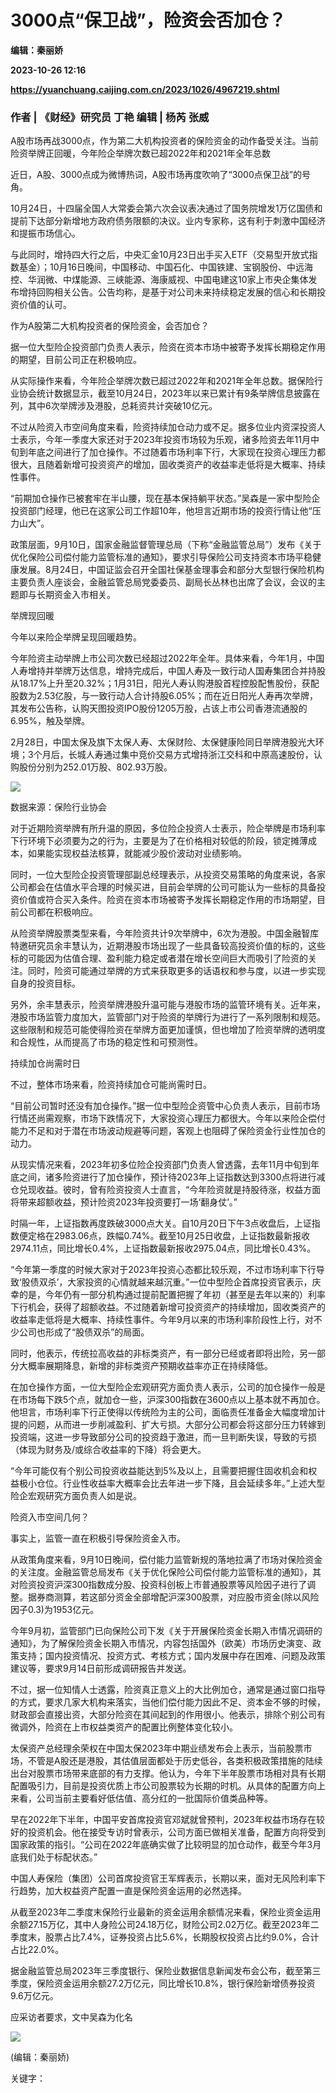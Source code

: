 # 3000点“保卫战”，险资会否加仓？
**编辑：秦丽娇**

**2023-10-26 12:16**

**https://yuanchuang.caijing.com.cn/2023/1026/4967219.shtml**

### 作者 | 《财经》研究员 丁艳 编辑 | 杨芮 张威

A股市场再战3000点，作为第二大机构投资者的保险资金的动作备受关注。当前险资举牌正回暖，今年险企举牌次数已超2022年和2021年全年总数

近日，A股、3000点成为微博热词，A股市场再度吹响了“3000点保卫战”的号角。

10月24日，十四届全国人大常委会第六次会议表决通过了国务院增发1万亿国债和提前下达部分新增地方政府债务限额的决议。业内专家称，这有利于刺激中国经济和提振市场信心。

与此同时，增持四大行之后，中央汇金10月23日出手买入ETF（交易型开放式指数基金）；10月16日晚间，中国移动、中国石化、中国铁建、宝钢股份、中远海控、华润微、中煤能源、三峡能源、海康威视、中国电建这10家上市央企集体发布增持回购相关公告。公告均称，是基于对公司未来持续稳定发展的信心和长期投资价值的认可。

作为A股第二大机构投资者的保险资金，会否加仓？

据一位大型险企投资部门负责人表示，险资在资本市场中被寄予发挥长期稳定作用的期望，目前公司正在积极响应。

从实际操作来看，今年险企举牌次数已超过2022年和2021年全年总数。据保险行业协会统计数据显示，截至10月24日，2023年以来已累计有9条举牌信息披露在列，其中6次举牌涉及港股，总耗资共计突破10亿元。

不过从险资入市空间角度来看，险资持续加仓动力或不足。据多位业内资深投资人士表示，今年一季度大家还对于2023年投资市场较为乐观，诸多险资去年11月中旬到年底之间进行了加仓操作。不过随着市场利率下行，大家现在投资心理压力都很大，且随着新增可投资资产的增加，固收类资产的收益率走低将是大概率、持续性事件。

“前期加仓操作已被套牢在半山腰，现在基本保持躺平状态。”吴森是一家中型险企投资部门经理，他已在这家公司工作超10年，他坦言近期市场的投资行情让他“压力山大”。

政策层面，9月10日，国家金融监督管理总局（下称“金融监管总局”）发布《关于优化保险公司偿付能力监管标准的通知》，要求引导保险公司支持资本市场平稳健康发展。8月24日，中国证监会召开全国社保基金理事会和部分大型银行保险机构主要负责人座谈会，金融监管总局党委委员、副局长丛林也出席了会议，会议的主题即与长期资金入市相关。

举牌现回暖

今年以来险企举牌呈现回暖趋势。

今年险资主动举牌上市公司次数已经超过2022年全年。具体来看，今年1月，中国人寿增持并举牌万达信息，增持完成后，中国人寿及一致行动人国寿集团合并持股从18.17%上升至20.32%；1月31日，阳光人寿认购港股首程控股配售股份，获配股数为2.53亿股，与一致行动人合计持股6.05%；而在近日阳光人寿再次举牌，其发布公告称，认购天图投资IPO股份1205万股，占该上市公司香港流通股的6.95%，触及举牌。

2月28日，中国太保及旗下太保人寿、太保财险、太保健康险同日举牌港股光大环境；3个月后，长城人寿通过集中竞价交易方式增持浙江交科和中原高速股份，认购股份分别为252.01万股、802.93万股。

![](https://res.caijingmobile.com/images/2023/10/26/f74935649db6e03f291fa51f6cddeeac.png)

数据来源：保险行业协会

对于近期险资举牌有所升温的原因，多位险企投资人士表示，险企举牌是市场利率下行环境下必须要为之的行为，主要是为了在价格相对较低的阶段，锁定摊薄成本，如果能实现权益法核算，就能减少股价波动对业绩影响。

同时，一位大型险企投资管理部副总经理表示，从投资交易策略的角度来说，各家公司都会在估值水平合理的时候买进，目前会举牌的公司可能认为一些标的具备投资价值或符合买入条件。险资在资本市场被寄予发挥长期稳定作用的市场期望，目前公司都在积极响应。

从险资举牌股票类型来看，今年险资共计9次举牌中，6次为港股。中国金融智库特邀研究员余丰慧认为，近期港股市场出现了一些具备较高投资价值的标的，这些标的可能因为估值合理、盈利能力稳定或者潜在增长空间巨大而吸引了险资的关注。同时，险资可能通过举牌的方式来获取更多的话语权和参与度，以进一步实现自身的投资目标。

另外，余丰慧表示，险资举牌港股升温可能与港股市场的监管环境有关。近年来，港股市场监管力度加大，监管部门对于险资的举牌行为进行了一系列限制和规范。这些限制和规范可能使得险资在举牌方面更加谨慎，但也增加了险资举牌的透明度和合规性，从而提高了市场的稳定性和可预测性。

持续加仓尚需时日

不过，整体市场来看，险资持续加仓可能尚需时日。

“目前公司暂时还没有加仓操作。”据一位中型险企资管中心负责人表示，目前市场行情还尚需观察，市场下跌情况下，大家投资心理压力都很大。今年以来险企偿付能力不足和对于潜在市场波动规避等问题，客观上也阻碍了保险资金行业性加仓的动力。

从现实情况来看，2023年初多位险企投资部门负责人曾透露，去年11月中旬到年底之间，诸多险资进行了加仓操作，预计待2023年上证指数达到3300点将进行减仓兑现收益。彼时，曾有险资投资人士直言，“今年险资就是持股待涨，权益方面将带来超额收益，预计险资2023年投资要打一场‘翻身仗’。”

时隔一年，上证指数再度跌破3000点大关。自10月20日下午3点收盘后，上证指数便定格在2983.06点，跌幅0.74%。截至10月25日收盘，上证指数最新报收2974.11点，同比增长0.4%，上证指数最新报收2975.04点，同比增长0.43%。

“今年第一季度的时候大家对于2023年投资心态都比较乐观，不过市场利率下行导致‘股债双杀’，大家投资的心情就越来越沉重。”一位中型险企首席投资官表示，庆幸的是，今年仍有一部分机构通过提前配置把握了年初（甚至是去年以来的）利率下行机会，获得了超额收益。不过随着新增可投资资产的持续增加，固收类资产的收益率走低将是大概率、持续性事件。今年9月以来的市场利率阶段性上行，对不少公司也形成了“股债双杀”的局面。

同时，他表示，传统拉高收益的非标类资产，有一部分已经或者即将出险，另一部分大概率展期降息，新增的非标类资产预期收益率亦正在持续降低。

在加仓操作方面，一位大型险企宏观研究方面负责人表示，公司的加仓操作一般是在市场每下跌5个点，就加仓一些，沪深300指数在3600点以上基本就不再加仓。他坦言，市场利率下行正使得以传统险为主的公司，面临责任准备金大幅度增加计提的问题，从而进一步削减盈利、扩大亏损。大部分公司都会将这部分压力转嫁到投资端，这进一步导致部分公司的投资趋于激进，而一旦判断失误，导致的亏损（体现为财务及/或综合收益率的下降）将会更大。

“今年可能仅有个别公司投资收益能达到5%及以上，且需要把握住固收机会和权益极小仓位。行业性收益率大概率会比去年进一步下降，且会延续多年。”上述大型险企宏观研究方面负责人如是说。

险资入市空间几何？

事实上，监管一直在积极引导保险资金入市。

从政策角度来看，9月10日晚间，偿付能力监管新规的落地拉满了市场对保险资金的关注度。金融监管总局发布《关于优化保险公司偿付能力监管标准的通知》，其对险资投资沪深300指数成分股、投资科创板上市普通股票等风险因子进行了调整。据券商测算，若这部分资金全部增配沪深300股票，对应股市资金(除以风险因子0.3)为1953亿元。

今年9月初，监管部门已向保险公司下发《关于开展保险资金长期入市情况调研的通知》，为了解保险资金长期入市情况，内容包括国外（欧美）市场历史演变、政策支持；国内投资情况、投资方式、考核方式；国内发展中存在困难、问题及政策建议等，要求9月14日前形成调研报告并发送。

不过，据一位知情人士透露，险资真正意义上的大比例加仓，通常是通过窗口指导的方式，要求几家大机构来落实，当他们偿付能力因此不足、资本金不够的时候，财政部会直接出资，大部分险资在其间起到的作用很小。他表示，排除个别公司有微调外，险资在上市权益类资产的配置比例整体变化较小。

太保资产总经理余荣权在中国太保2023年中期业绩发布会上表示，当前股票市场，不管是A股还是港股，其估值层面都处于历史低谷，各类积极政策措施的陆续出台对股票市场带来底部的有力支撑。他认为，今年下半年股票市场相对具有长期配置吸引力，目前是投资优质上市公司股票较为长期的时机。从具体的配置方向上来看，公司当前主要看好低估值、高分红的一批国际价值类品种等。

早在2022年下半年，中国平安首席投资官邓斌就曾预判，2023年权益市场存在较好的投资机会。他在接受专访时曾表示，公司方面已做相关准备，配置方向将受到国家政策的指引。“公司在2022年底确实做了比较明显的加仓动作，截至今年3月底我们处于标配状态。”

中国人寿保险（集团）公司首席投资官王军辉表示，长期以来，面对无风险利率下行趋势，加大权益资产配置一直是保险资金运用的必然选择。

从截至2023年二季度末保险行业最新的资金运用余额情况来看，保险业资金运用余额27.15万亿，其中人身险公司24.18万亿，财险公司2.02万亿。截至2023年二季度末，股票占比7.4%，证券投资占比5.6%，长期股权投资占比约9.0%，合计占比22.0%。

据金融监管总局2023年三季度银行、保险业数据信息新闻发布会公布，截至第三季度，保险资金运用余额27.2万亿元，同比增长10.8%，银行保险新增债券投资9.6万亿元。

应采访者要求，文中吴森为化名

![](https://tx1.cdn.caijing.com.cn/2014-03-27/114048455.jpg)

(编辑：秦丽娇)

关键字：